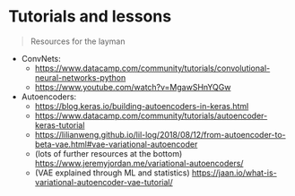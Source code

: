 # Tutorials and lessons
> Resources for the layman

- ConvNets: 
  - https://www.datacamp.com/community/tutorials/convolutional-neural-networks-python
  - https://www.youtube.com/watch?v=MgawSHnYQGw
- Autoencoders:
  - https://blog.keras.io/building-autoencoders-in-keras.html
  - https://www.datacamp.com/community/tutorials/autoencoder-keras-tutorial
  - https://lilianweng.github.io/lil-log/2018/08/12/from-autoencoder-to-beta-vae.html#vae-variational-autoencoder
  - (lots of further resources at the bottom) https://www.jeremyjordan.me/variational-autoencoders/
  - (VAE explained through ML and statistics) https://jaan.io/what-is-variational-autoencoder-vae-tutorial/
